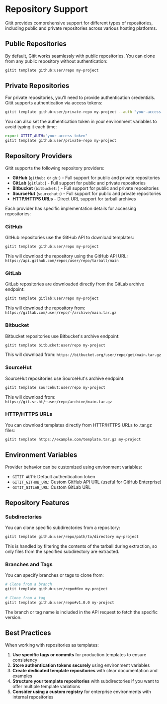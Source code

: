 # Repository Support

Gitit provides comprehensive support for different types of repositories, including public and private repositories across various hosting platforms.

## Public Repositories

By default, Gitit works seamlessly with public repositories. You can clone from any public repository without authentication:

```bash
gitit template github:user/repo my-project
```

## Private Repositories

For private repositories, you'll need to provide authentication credentials. Gitit supports authentication via access tokens:

```bash
gitit template github:user/private-repo my-project --auth "your-access-token"
```

You can also set the authentication token in your environment variables to avoid typing it each time:

```bash
export GITIT_AUTH="your-access-token"
gitit template github:user/private-repo my-project
```

## Repository Providers

Gitit supports the following repository providers:

- **GitHub** (`github:` or `gh:`) - Full support for public and private repositories
- **GitLab** (`gitlab:`) - Full support for public and private repositories
- **Bitbucket** (`bitbucket:`) - Full support for public and private repositories
- **SourceHut** (`sourcehut:`) - Full support for public and private repositories
- **HTTP/HTTPS URLs** - Direct URL support for tarball archives

Each provider has specific implementation details for accessing repositories:

### GitHub

GitHub repositories use the GitHub API to download templates:

```bash
gitit template github:user/repo my-project
```

This will download the repository using the GitHub API URL: `https://api.github.com/repos/user/repo/tarball/main`

### GitLab

GitLab repositories are downloaded directly from the GitLab archive endpoint:

```bash
gitit template gitlab:user/repo my-project
```

This will download the repository from: `https://gitlab.com/user/repo/-/archive/main.tar.gz`

### Bitbucket

Bitbucket repositories use Bitbucket's archive endpoint:

```bash
gitit template bitbucket:user/repo my-project
```

This will download from: `https://bitbucket.org/user/repo/get/main.tar.gz`

### SourceHut

SourceHut repositories use SourceHut's archive endpoint:

```bash
gitit template sourcehut:user/repo my-project
```

This will download from: `https://git.sr.ht/~user/repo/archive/main.tar.gz`

### HTTP/HTTPS URLs

You can download templates directly from HTTP/HTTPS URLs to .tar.gz files:

```bash
gitit template https://example.com/template.tar.gz my-project
```

## Environment Variables

Provider behavior can be customized using environment variables:

- `GITIT_AUTH`: Default authentication token
- `GITIT_GITHUB_URL`: Custom GitHub API URL (useful for GitHub Enterprise)
- `GITIT_GITLAB_URL`: Custom GitLab URL

## Repository Features

### Subdirectories

You can clone specific subdirectories from a repository:

```bash
gitit template github:user/repo/path/to/directory my-project
```

This is handled by filtering the contents of the tarball during extraction, so only files from the specified subdirectory are extracted.

### Branches and Tags

You can specify branches or tags to clone from:

```bash
# Clone from a branch
gitit template github:user/repo#dev my-project

# Clone from a tag
gitit template github:user/repo#v1.0.0 my-project
```

The branch or tag name is included in the API request to fetch the specific version.

## Best Practices

When working with repositories as templates:

1. **Use specific tags or commits** for production templates to ensure consistency
2. **Store authentication tokens securely** using environment variables
3. **Create dedicated template repositories** with clear documentation and examples
4. **Structure your template repositories** with subdirectories if you want to offer multiple template variations
5. **Consider using a custom registry** for enterprise environments with internal repositories

